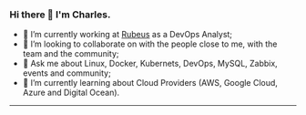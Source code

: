 ### Hi there 👋 I'm Charles.

- 🔭 I’m currently working at [Rubeus](https://rubeus.com.br/) as a DevOps Analyst;
- 👯 I’m looking to collaborate on with the people close to me, with the team and the community;
- 💬 Ask me about Linux, Docker, Kubernets, DevOps, MySQL, Zabbix, events and community;
- 🌱 I’m currently learning about Cloud Providers (AWS, Google Cloud, Azure and Digital Ocean).

---


<!--
**chaaug/chaaug** is a ✨ _special_ ✨ repository because its `README.md` (this file) appears on your GitHub profile.

Here are some ideas to get you started:

- 🔭 I’m currently working on ...
- 🌱 I’m currently learning ...
- 👯 I’m looking to collaborate on ...
- 🤔 I’m looking for help with ...
- 💬 Ask me about ...
- 📫 How to reach me: ...
- 😄 Pronouns: ...
- ⚡ Fun fact: ...
-->
